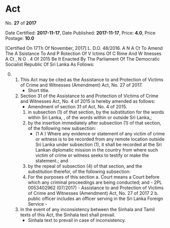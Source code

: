 # Act

No. **27** of **2017**

Date Certified: **2017-11-17**, Date Published: **2017-11-17**, Price: **4.0**, Price Postage: **10.0**

[Certified On 17Th Of November, 2017]
L. D.O. 48/2016.
A N  A Ct   To   Amend   The   A Ssistance   To   And   P Rotection   Of  V Ictims
Of  C Rime   And  W Itnesses  A Ct , N O . 4  Of  2015
Be It Enacted By The Parliament Of The Democratic Socialist Republic Of Sri Lanka As Follows:

0. 
    1. This Act may be cited as the Assistance to and Protection of Victims of Crime and Witnesses  (Amendment) Act, No. 27 of 2017.
        - Short title.
    2. Section 31 of the Assistance to and Protection of Victims of Crime and Witnesses Act, No. 4 of 2015 is hereby amended as follows:
        - Amendment of section 31 of Act, No. 4 of 2015.
        1. in subsection (1) of that section,  by the substitution for the words within Sri Lanka, , of the words within or outside Sri Lanka,;
        2. by the insertion immediately after subsection (1) of that section, of the following new subsection:
            - (1 A ) Where any evidence or statement of any victim of crime or witness is to be recorded from any remote location outside Sri Lanka under subsection (1), it shall be recorded at the Sri Lankan diplomatic mission in the country from where such victim of crime or witness seeks to testify or make the statement.; and
        3. by the repeal of subsection (4) of that section, and the substitution therefor, of the following subsection:
        4. For the purposes of this section
            a. Court means a Court before which any criminal proceedings are being conducted; and
                - 2PL 0053402962 (07/2017)
                - Assistance to and  Protection of Victims of Crime and Witnesses (Amendment) Act, No. 27 of 2017 2
            b. public officer includes an officer serving in the Sri Lanka Foreign Service
                - 
    3. In the event of any inconsistency between the Sinhala and Tamil texts of this Act, the Sinhala text shall prevail.
        - Sinhala text to prevail in case of inconsistency.